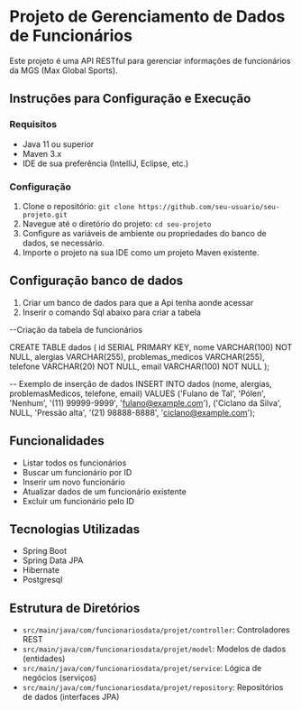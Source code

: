 # Projeto de Gerenciamento de Dados de Funcionários

Este projeto é uma API RESTful para gerenciar informações de funcionários da MGS (Max Global Sports).

## Instruções para Configuração e Execução

### Requisitos
- Java 11 ou superior
- Maven 3.x
- IDE de sua preferência (IntelliJ, Eclipse, etc.)

### Configuração
1. Clone o repositório: `git clone https://github.com/seu-usuario/seu-projeto.git`
2. Navegue até o diretório do projeto: `cd seu-projeto`
3. Configure as variáveis de ambiente ou propriedades do banco de dados, se necessário.
4. Importe o projeto na sua IDE como um projeto Maven existente.

## Configuração banco de dados
1. Criar um banco de dados para que a Api tenha aonde acessar
2. Inserir o comando Sql abaixo para criar a tabela

--Criação da tabela de funcionários

  CREATE TABLE dados (
    id SERIAL PRIMARY KEY,
    nome VARCHAR(100) NOT NULL,
    alergias VARCHAR(255),
    problemas_medicos VARCHAR(255),
    telefone VARCHAR(20) NOT NULL,
    email VARCHAR(100) NOT NULL
  );

-- Exemplo de inserção de dados
INSERT INTO dados (nome, alergias, problemasMedicos, telefone, email)
VALUES
    ('Fulano de Tal', 'Pólen', 'Nenhum', '(11) 99999-9999', 'fulano@example.com'),
    ('Ciclano da Silva', NULL, 'Pressão alta', '(21) 98888-8888', 'ciclano@example.com');

## Funcionalidades

- Listar todos os funcionários
- Buscar um funcionário por ID
- Inserir um novo funcionário
- Atualizar dados de um funcionário existente
- Excluir um funcionário pelo ID

## Tecnologias Utilizadas

- Spring Boot
- Spring Data JPA
- Hibernate
- Postgresql

## Estrutura de Diretórios

- `src/main/java/com/funcionariosdata/projet/controller`: Controladores REST
- `src/main/java/com/funcionariosdata/projet/model`: Modelos de dados (entidades)
- `src/main/java/com/funcionariosdata/projet/service`: Lógica de negócios (serviços)
- `src/main/java/com/funcionariosdata/projet/repository`: Repositórios de dados (interfaces JPA)
